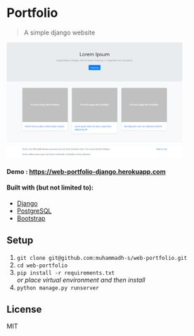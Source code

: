 # Portfolio 
> A simple django website

<img src="screenshot.png" alt="logo" width="400"/>

#### Demo : https://web-portfolio-django.herokuapp.com

#### Built with (but not limited to):
- [Django](https://github.com/django/django)
- [PostgreSQL](hhttps://www.postgresql.org/)
- [Bootstrap](https://github.com/twbs/bootstrap)

## Setup

1. `git clone git@github.com:muhammadh-s/web-portfolio.git`
2. `cd web-portfolio`
3. `pip install -r requirements.txt`  
   _or place virtual environment and then install_
4. `python manage.py runserver`

## License
MIT


